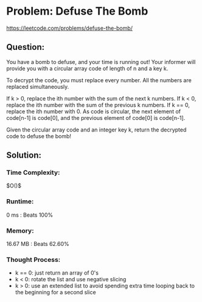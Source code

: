# Problem: Defuse The Bomb

https://leetcode.com/problems/defuse-the-bomb/

## Question:

You have a bomb to defuse, and your time is running out! Your informer will provide you with a circular array code of length of n and a key k.

To decrypt the code, you must replace every number. All the numbers are replaced simultaneously.

If k > 0, replace the ith number with the sum of the next k numbers.
If k < 0, replace the ith number with the sum of the previous k numbers.
If k == 0, replace the ith number with 0.
As code is circular, the next element of code[n-1] is code[0], and the previous element of code[0] is code[n-1].

Given the circular array code and an integer key k, return the decrypted code to defuse the bomb!

## Solution:

### Time Complexity:

\$O()\$


### Runtime:

0 ms : Beats 100%


### Memory:

16.67 MB : Beats 62.60%


### Thought Process:

 - k == 0: just return an array of 0's
 - k < 0: rotate the list and use negative slicing
 - k > 0: use an extended list to avoid spending extra time looping back to the beginning for a second slice